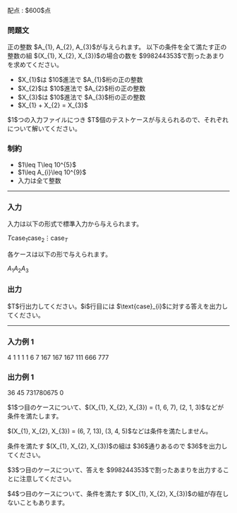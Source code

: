 
<div>

<span>

<span>

<p>
配点 : $600$点
</p>

<div>

<section>

### **問題文**

<p>
正の整数 $A_{1}, A_{2}, A_{3}$が与えられます。
以下の条件を全て満たす正の整数の組 $(X_{1}, X_{2}, X_{3})$の場合の数を $998244353$で割ったあまりを求めてください。
</p>

<ul>

<li>
$X_{1}$は $10$進法で $A_{1}$桁の正の整数
</li>

<li>
$X_{2}$は $10$進法で $A_{2}$桁の正の整数
</li>

<li>
$X_{3}$は $10$進法で $A_{3}$桁の正の整数
</li>

<li>
$X_{1} + X_{2} = X_{3}$
</li>

</ul>

<p>
$1$つの入力ファイルにつき $T$個のテストケースが与えられるので、それぞれについて解いてください。
</p>

</section>

</div>

<div>

<section>

### **制約**

<ul>

<li>
$1\leq T\leq 10^{5}$
</li>

<li>
$1\leq A_{i}\leq 10^{9}$
</li>

<li>
入力は全て整数
</li>

</ul>

</section>

</div>

---

<div>

<div>

<section>

### **入力**

<p>
入力は以下の形式で標準入力から与えられます。
</p>

<div>

$T$$\text{case}_{1}$$\text{case}_{2}$$\vdots$$\text{case}_{T}$
</div>

<p>
各ケースは以下の形で与えられます。
</p>

<div>

$A_{1}$$A_{2}$$A_{3}$
</div>

</section>

</div>

<div>

<section>

### **出力**

<p>
$T$行出力してください。$i$行目には $\text{case}_{i}$に対する答えを出力してください。
</p>

</section>

</div>

</div>

---

<div>

<section>

### **入力例 1**

<div>

4
1 1 1
1 6 7
167 167 167
111 666 777

</div>

</section>

</div>

<div>

<section>

### **出力例 1**

<div>

36
45
731780675
0

</div>

<p>
$1$つ目のケースについて、$(X_{1}, X_{2}, X_{3}) = (1, 6, 7), (2, 1, 3)$などが条件を満たします。
</p>

<p>
$(X_{1}, X_{2}, X_{3}) = (6, 7, 13), (3, 4, 5)$などは条件を満たしません。
</p>

<p>
条件を満たす $(X_{1}, X_{2}, X_{3})$の組は $36$通りあるので $36$を出力してください。
</p>

<p>
$3$つ目のケースについて、答えを $998244353$で割ったあまりを出力することに注意してください。
</p>

<p>
$4$つ目のケースについて、条件を満たす $(X_{1}, X_{2}, X_{3})$の組が存在しないこともあります。
</p>

</section>

</div>

</span>

</span>

</div>
